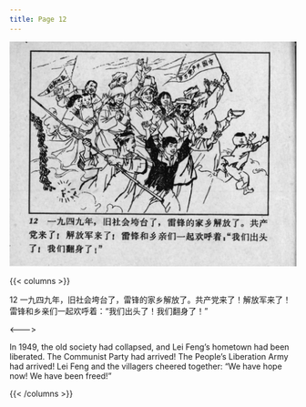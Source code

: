 ```yaml
---
title: Page 12
---
```


![leifeng page](./../../images/leifeng/seifert0522_lf_0018_0.jpg)

{{< columns >}}

12 一九四九年，旧社会垮台了，雷锋的家乡解放了。共产党来了！解放军来了！雷锋和乡亲们一起欢呼着：“我们出头了！我们翻身了！”

<--->

In 1949, the old society had collapsed, and Lei Feng’s hometown had been liberated. The Communist Party had arrived! The People’s Liberation Army had arrived! Lei Feng and the villagers cheered together: “We have hope now! We have been freed!”

{{< /columns >}}
